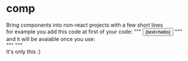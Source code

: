 # comp
Bring components into non-react projects with a few short lines<br>
for example you add this code at first of your code:
"""
<define name="post">
    <button>{text=hello}</button>
</define>
"""
<br>
and it will be avaiable once you use:
<br>
"""
<post text="hi"></post>
"""
<br>
it's only this :)
